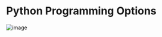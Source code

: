 # Python Programming Options
![image](https://github.com/ARUNRGAGILITY/python_foundations_course/assets/96728746/15e9d3be-483b-487f-be24-389337a0d91f)
